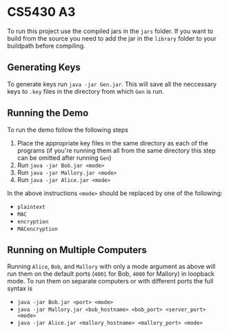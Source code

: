 # CS5430 A3

To run this project use the compiled jars in the `jars` folder. If you want to build from the source you need to add the jar in the `library` folder to your buildpath before compiling. 

## Generating Keys
To generate keys run `java -jar Gen.jar`. This will save all the neccessary keys
to `.key` files in the directory from which `Gen` is run.

## Running the Demo
To run the demo follow the following steps

1. Place the appropriate key files in the same directory as each of the programs (if you're running them all from the same directory this step can be omitted after running `Gen`)
2. Run `java -jar Bob.jar <mode>`
3. Run `java -jar Mallory.jar <mode>`
4. Run `java -jar Alice.jar <mode>`

In the above instructions `<mode>` should be replaced by one of the following:

- `plaintext`
- `MAC`
- `encryption`
- `MACencryption`

## Running on Multiple Computers
Running `Alice`, `Bob`, and `Mallory` with only a mode argument as above will run them on the default ports (`4001` for Bob, `4000` for Mallory) in loopback mode. To run them on separate computers or with different ports the full syntax is

- `java -jar Bob.jar <port> <mode>`
- `java -jar Mallory.jar <bob_hostname> <bob_port> <server_port> <mode>`
- `java -jar Alice.jar <mallory_hostname> <mallory_port> <mode>`
